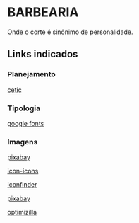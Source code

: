 ﻿# BARBEARIA

Onde o corte é sinônimo de personalidade.

## Links indicados

### Planejamento

[cetic](https://www.cetic.br/)

### Tipologia

[google fonts](https://fonts.google.com/)

### Imagens

[pixabay](https://pixabay.com/pt/)

[icon-icons](https://icon-icons.com/)

[iconfinder](https://www.iconfinder.com/)

[pixabay](https://pixabay.com/pt/)

[optimizilla](https://imagecompressor.com/)
